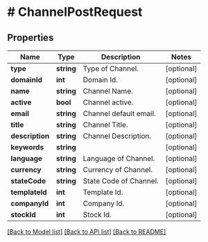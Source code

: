 # # ChannelPostRequest

## Properties

Name | Type | Description | Notes
------------ | ------------- | ------------- | -------------
**type** | **string** | Type of Channel. | [optional]
**domainId** | **int** | Domain Id. | [optional]
**name** | **string** | Channel Name. | [optional]
**active** | **bool** | Channel active. | [optional]
**email** | **string** | Channel default email. | [optional]
**title** | **string** | Channel Title. | [optional]
**description** | **string** | Channel Description. | [optional]
**keywords** | **string** |  | [optional]
**language** | **string** | Language of Channel. | [optional]
**currency** | **string** | Currency of Channel. | [optional]
**stateCode** | **string** | State Code of Channel. | [optional]
**templateId** | **int** | Template Id. | [optional]
**companyId** | **int** | Company Id. | [optional]
**stockId** | **int** | Stock Id. | [optional]

[[Back to Model list]](../../README.md#models) [[Back to API list]](../../README.md#endpoints) [[Back to README]](../../README.md)
